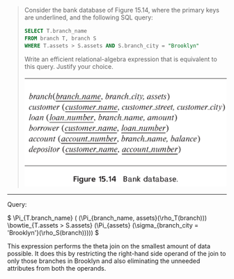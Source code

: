 > Consider the bank database of Figure 15.14, where the primary keys are underlined, and the 
> following SQL query: 
> 
> ```sql 
> SELECT T.branch_name
> FROM branch T, branch S
> WHERE T.assets > S.assets AND S.branch_city = "Brooklyn"
> ```
> Write an efficient relational-algebra expression that is equivalent to this query. 
> Justify your choice. 
> 
> <img src="figure15.14.png">

--------------------------------
Query: 

$  \Pi_{T.branch\_name} ( (\Pi_{branch\_name, assets}(\rho_T(branch))) \bowtie_{T.assets > S.assets}  (\Pi_{assets} (\sigma_{branch\_city = 'Brooklyn'}(\rho_S(branch))))) $

This expression performs the theta join on the smallest amount of data possible. It does 
this by restricting the right-hand side operand of the join to only those branches in Brooklyn
and also eliminating the unneeded attributes from both the operands. 